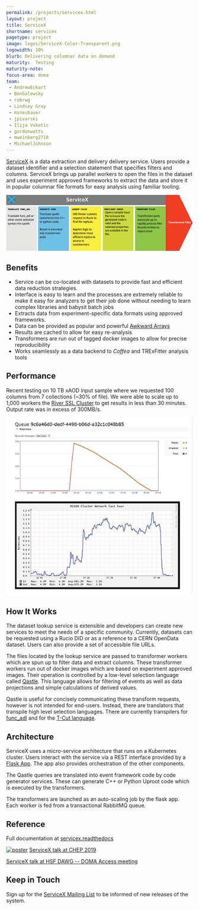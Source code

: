 ```yaml
---
permalink: /projects/servicex.html
layout: project
title: ServiceX
shortname: servicex
pagetype: project
image: logos/ServiceX-Color-Transparent.png
logowidth: 10%
blurb: Delivering columnar data on demand
maturity:  Testing
maturity-note:
focus-area: doma
team:
 - AndrewEckart
 - BenGalewsky
 - robrwg
 - Lindsey Gray
 - msneubauer
 - jpivarski
 - Ilija Vukotic
 - gordonwatts
 - mweinberg2718
 - MichaelJohnson
---
```

[ServiceX](https://github.com/ssl-hep/ServiceX) is a data extraction and
delivery delivery service. Users provide a dataset identifier and a selection
statement that specifies filters and columns. ServiceX brings up parallel
workers to open the files in the dataset and uses experiment approved frameworks
to extract the data and store it in popular columnar file formats for easy
analysis using familiar tooling.

<p align="center">
  <img src="/assets/images/ServiceXWorkflow.png">
</p>

## Benefits
* Service can be co-located with datasets to provide fast and efficient data
reduction strategies.
* Interface is easy to learn and the processes are extremely reliable to make it
easy for analyzers to get their job done without needing to learn complex
libraries and babysit batch jobs
* Extracts data from experiment-specific data formats using approved frameworks.
* Data can be provided as popular and powerful
[Awkward Arrays](/projects/awkward.html)
* Results are cached to allow for easy re-analysis
* Transformers are run out of tagged docker images to allow for precise
reproducibility
* Works seamlessly as a data backend to _Coffea_ and TRExFitter analysis tools


## Performance
Recent testing on 10 TB xAOD input sample where we requested 100 columns from 7
collections (~30% of file). We were able to scale up to 1,000 workers the
[River SSL Cluster](/ssl.html) to get results in less than 30 minutes. Output rate was in
excess of 300MB/s.
<p align="center">
  <img src="/assets/images/ServiceXPerformance.png">
</p>





## How It Works
The dataset lookup service is extensible and developers can create new services
to meet the needs of a specific community. Currently, datasets can be requested
using a Rucio DID or as a reference to a CERN OpenData dataset. Users can also
provide a set of accessible file URLs.

The files located by the lookup service are passed to transformer workers which
are spun up to filter data and extract columns. These transformer workers run
out of docker images which are based on experiment approved images. Their
operation is controlled by a low-level selection language called
[Qastle](https://github.com/iris-hep/qastle). This language allows for filtering
of events as well as data projections and simple calculations of derived values.

Qastle is useful for concisely communicating these transform requests, however
is not intended for end-users. Instead, there are translators that transpile
high level selection languages. There are currently transpilers for
[func_adl](https://github.com/iris-hep/func_adl_servicex) and for the
[T-Cut language](https://github.com/ssl-hep/TCutToQastleWrapper).

## Architecture
ServiceX uses a micro-service architecture that runs on a Kubernetes cluster.
Users interact with the service via a REST interface provided by a
[Flask App](https://github.com/ssl-hep/ServiceX_App). The app also provides
orchestration of the other components.

The Qastle queries are translated into event framework code by code generator
services. These can generate C++ or Python Uproot code which is executed by
the transformers.

The transformers are launched as an auto-scaling job by the flask app. Each
worker is fed from a transactional RabbitMQ queue.

## Reference
Full documentation at [servicex.readthedocs](https://servicex.readthedocs.io/en/latest/)

<a href="https://indico.cern.ch/event/773049/contributions/3474438/attachments/1935769/3207764/BenGalewskyCHEP2019.pdf"><img width="10%" src="/assets/images/BenGalewskyCHEP2019.png" alt="poster" /></a> [ServiceX talk at CHEP 2019](https://indico.cern.ch/event/773049/contributions/3474438/attachments/1935769/3207764/BenGalewskyCHEP2019.pdf)

[ServiceX talk at HSF DAWG -- DOMA Access meeting](https://docs.google.com/presentation/d/1T3FszCMpnkvvdNuoXAUZuX10hHI-hp2m0-cKYABJWmE/edit#slide=id.g6458619ede_0_96)

## Keep in Touch
Sign up for the [ServiceX Mailing List](http://eepurl.com/hwqdED) to be informed
of new releases of the system.
